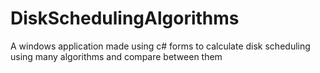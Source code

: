# DiskSchedulingAlgorithms
A windows application made using c# forms to calculate disk scheduling using many algorithms and compare between them
